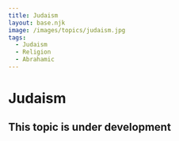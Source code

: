 ```yaml
---
title: Judaism
layout: base.njk
image: /images/topics/judaism.jpg
tags:
  - Judaism
  - Religion
  - Abrahamic
---
```


# Judaism

## This topic is under development